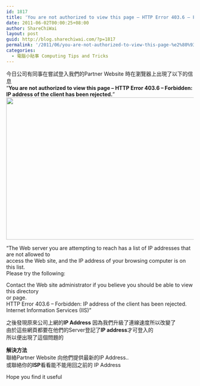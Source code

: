 ```yaml
---
id: 1817
title: 'You are not authorized to view this page – HTTP Error 403.6 – Forbidden: IP address of the client has been rejected.'
date: 2011-06-02T00:00:25+08:00
author: ShareChiWai
layout: post
guid: http://blog.sharechiwai.com/?p=1817
permalink: '/2011/06/you-are-not-authorized-to-view-this-page-%e2%80%93-http-error-403-6-%e2%80%93-forbidden-ip-address-of-the-client-has-been-rejected/'
categories:
  - 電腦小貼事 Computing Tips and Tricks
---
```

今日公司有同事在嘗試登入我們的Partner Website 時在瀏覽器上出現了以下的信息  
“**You are not authorized to view this page – HTTP Error 403.6 – Forbidden: IP address of the client has been rejected.**”  
<a href="https://i2.wp.com/api.photoshop.com/v1.0/accounts/aa9037104a014abbb11ad4bd58324b91/assets/e445a1a735c1462984500304c0126b2d/renditions/fullsize.jpg" target="_blank"><img title="The Web server you are attempting to reach has a list of IP addresses that are not allowed to   access the Web site, and the IP address of your browsing computer is on this list" src="https://i2.wp.com/api.photoshop.com/v1.0/accounts/aa9037104a014abbb11ad4bd58324b91/assets/e445a1a735c1462984500304c0126b2d/renditions/fullsize.jpg?resize=533%2C382" alt="" width="533" height="382" data-recalc-dims="1" /></a>

“The Web server you are attempting to reach has a list of IP addresses that are not allowed to  
access the Web site, and the IP address of your browsing computer is on this list.  
Please try the following:

Contact the Web site administrator if you believe you should be able to view this directory  
or page.  
HTTP Error 403.6 – Forbidden: IP address of the client has been rejected.  
Internet Information Services (IIS)”

之後發現原來公司上網的**IP Address** 因為我們升級了連線速度所以改變了  
由於這些網頁都要在他們的Server登記了**IP address**才可登入的  
所以便出現了這個問題的

**解決方法**  
聯絡Partner Website 向他們提供最新的IP Address..  
或聯絡你的**ISP**看看能不能用回之前的 IP Address

Hope you find it useful

&nbsp;